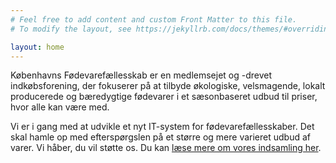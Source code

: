 ```yaml
---
# Feel free to add content and custom Front Matter to this file.
# To modify the layout, see https://jekyllrb.com/docs/themes/#overriding-theme-defaults

layout: home
---
```


Københavns Fødevarefællesskab er en medlemsejet og -drevet indkøbsforening, der fokuserer på at tilbyde økologiske, velsmagende, lokalt producerede og bæredygtige fødevarer i et sæsonbaseret udbud til priser, hvor alle kan være med.

Vi er i gang med at udvikle et nyt IT-system for fødevarefællesskaber. Det skal hamle op med efterspørgslen på et større og mere varieret udbud af varer. Vi håber, du vil støtte os. Du kan [læse mere om vores indsamling her]({{site.baseurl}}/nyhed/2019/05/29/indsamling-fremtidens-foedevarefaellesskab.html).
